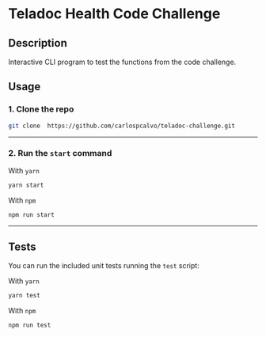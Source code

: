 # Teladoc Health Code Challenge
## Description
Interactive CLI program to test the functions from the code challenge.
## Usage
### 1. Clone the repo
```bash
git clone  https://github.com/carlospcalvo/teladoc-challenge.git
```
---
### 2. Run the `start` command 
With `yarn`
```bash
yarn start
```

With `npm`
```bash
npm run start
```
---
## Tests
You can run the included unit tests running the `test` script: 

With `yarn`
```bash
yarn test
```

With `npm`
```bash
npm run test
```
